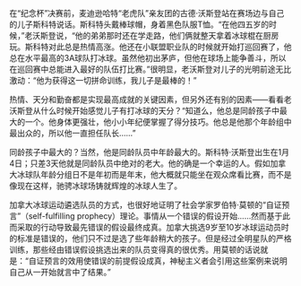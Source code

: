 在“纪念杯”决赛前，麦迪逊哈特“老虎队”亲友团的古德·沃斯登站在赛场边与自己的儿子斯科特说话。斯科特头戴棒球帽，身着黑色队服T恤。“在他四五岁的时候，”老沃斯登说，“他的弟弟那时还在学走路，他们俩就整天拿着冰球棍在厨房玩。斯科特对此总是热情高涨。他还在小联盟职业队的时候就开始打巡回赛了，他总在水平最高的3A球队打冰球。虽然他初出茅庐，但他在球场上能争善斗，所以在巡回赛中总能进入最好的队伍打比赛。”很明显，老沃斯登对儿子的光明前途无比激动：“他为获得这一切拼命训练，我儿子是最棒的！”

热情、天分和勤奋都是实现最高成就的关键因素，但另外还有别的因素——看看老沃斯登从什么时候开始感觉儿子有打冰球的天分？“知道么，他总是同龄孩子中最大的一个。他身体更强壮，他小小年纪便掌握了得分技巧。他总是他那个年龄组中最出众的，所以他一直担任队长……”

同龄孩子中最大的？当然，他是同龄队员中年龄最大的。斯科特·沃斯登出生在1月4日；只差3天他就是同龄队员中绝对的老大。他的确是一个幸运的人。假如加拿大冰球队年龄分组日不是年初而是年末，他大概就只能坐在观众席看比赛，而不是像现在这样，驰骋冰球场铸就辉煌的冰球人生了。

加拿大冰球运动遴选队员的方式，也很好地证明了社会学家罗伯特·莫顿的“自证预言”（self-fulfilling prophecy）理论。事情从一个错误的假设开始……然而基于此而采取的行动导致最先错误的假设最终成真。加拿大挑选9岁至10岁冰球运动员时的标准是错误的，他们只不过是选了些年龄稍大的孩子。但是经过全明星队的严格训练，那些经由错误假设挑选出来的队员变得真的很优秀。用莫顿的话说就是：“自证预言的效用使错误的前提假设成真，神秘主义者会引用这些案例来说明自己从一开始就言中了结果。”